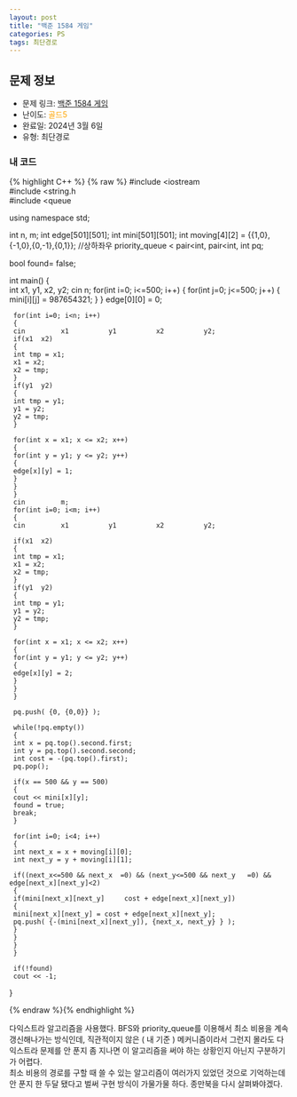 ```yaml
---
layout: post
title: "백준 1584 게임"
categories: PS
tags: 최단경로
---
```


## 문제 정보
- 문제 링크: [백준 1584 게임](https://www.acmicpc.net/problem/1584)
- 난이도: <span style="color:#FFA500">골드5</span>
- 완료일: 2024년 3월 6일
- 유형: 최단경로

### 내 코드

{% highlight C++ %} {% raw %}
#include <iostream	
#include <string.h	
#include <queue	

using namespace std;

int n, m;
int edge[501][501];
int mini[501][501];
int moving[4][2] = {{1,0},{-1,0},{0,-1},{0,1}}; //상하좌우
priority_queue < pair<int, pair<int, int			pq;

bool found= false;

int main()
{  
	 int x1, y1, x2, y2;
	 cin 		 n;
	 for(int i=0; i<=500; i++)
	 {
	 for(int j=0; j<=500; j++)
	 {
	 mini[i][j] = 987654321;
	 }
	 }
	 edge[0][0] =  0;

	 for(int i=0; i<n; i++)
	 {
	 cin 		 x1 		 y1 		 x2 		 y2;
	 if(x1	x2)
	 {
	 int tmp = x1;
	 x1 = x2;
	 x2 = tmp;
	 }
	 if(y1	y2)
	 {
	 int tmp = y1;
	 y1 = y2;
	 y2 = tmp;
	 }

	 for(int x = x1; x <= x2; x++)
	 {
	 for(int y = y1; y <= y2; y++)
	 {
	 edge[x][y] = 1;
	 }
	 }
	 }
	 cin 		 m;
	 for(int i=0; i<m; i++)
	 {
	 cin 		 x1 		 y1 		 x2 		 y2;
	 
	 if(x1	x2)
	 {
	 int tmp = x1;
	 x1 = x2;
	 x2 = tmp;
	 }
	 if(y1	y2)
	 {
	 int tmp = y1;
	 y1 = y2;
	 y2 = tmp;
	 }

	 for(int x = x1; x <= x2; x++)
	 {
	 for(int y = y1; y <= y2; y++)
	 {
	 edge[x][y] = 2;
	 }
	 }
	 }

	 pq.push( {0, {0,0}} );

	 while(!pq.empty())
	 {
	 int x = pq.top().second.first;
	 int y = pq.top().second.second;
	 int cost = -(pq.top().first);
	 pq.pop();

	 if(x == 500 && y == 500)
	 {
	 cout << mini[x][y];
	 found = true;
	 break;
	 }

	 for(int i=0; i<4; i++)
	 {
	 int next_x = x + moving[i][0];
	 int next_y = y + moving[i][1];
	 
	 if((next_x<=500 && next_x	=0) && (next_y<=500 && next_y 	=0) && edge[next_x][next_y]<2)
	 {
	 if(mini[next_x][next_y] 	 cost + edge[next_x][next_y])
	 {
	 mini[next_x][next_y] = cost + edge[next_x][next_y];
	 pq.push( {-(mini[next_x][next_y]), {next_x, next_y} } );
	 }
	 }
	 }
	 }

	 if(!found)
	 cout << -1;
}

{% endraw %}{% endhighlight %}

다익스트라 알고리즘을 사용했다. BFS와 priority_queue를 이용해서 최소 비용을 계속 갱신해나가는 방식인데, 직관적이지 않은 ( 내 기준 ) 메커니즘이라서 그런지 몰라도 다익스트라 문제를 안 푼지 좀 지나면 이 알고리즘을 써야 하는 상황인지 아닌지 구분하기가 어렵다.  
최소 비용의 경로를 구할 때 쓸 수 있는 알고리즘이 여러가지 있었던 것으로 기억하는데   
안 푼지 한 두달 됐다고 벌써 구현 방식이 가물가물 하다. 종만북을 다시 살펴봐야겠다.  


